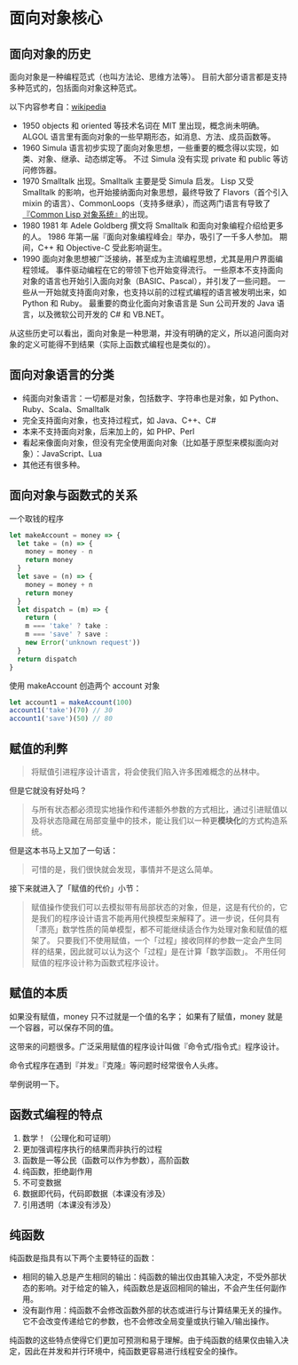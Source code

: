 # 面向对象核心

## 面向对象的历史

面向对象是一种编程范式（也叫方法论、思维方法等）。
目前大部分语言都是支持多种范式的，包括面向对象这种范式。

以下内容参考自：[wikipedia](https://en.wikipedia.org/wiki/Object-oriented_programming#History)

- 1950
  objects 和 oriented 等技术名词在 MIT 里出现，概念尚未明确。
  ALGOL 语言里有面向对象的一些早期形态，如消息、方法、成员函数等。
- 1960
  Simula 语言初步实现了面向对象思想，一些重要的概念得以实现，如类、对象、继承、动态绑定等。
  不过 Simula 没有实现 private 和 public 等访问修饰器。
- 1970
  Smalltalk 出现。Smalltalk 主要是受 Simula 启发。
  Lisp 又受 Smalltalk 的影响，也开始接纳面向对象思想，最终导致了 Flavors（首个引入 mixin 的语言）、CommonLoops（支持多继承），而这两门语言有导致了[『Common Lisp 对象系统』](https://acl.readthedocs.io/en/latest/zhCN/ch11-cn.html)的出现。
- 1980
  1981 年 Adele Goldberg 撰文将 Smalltalk 和面向对象编程介绍给更多的人。
  1986 年第一届『面向对象编程峰会』举办，吸引了一千多人参加。
  期间，C++ 和 Objective-C 受此影响诞生。
- 1990
  面向对象思想被广泛接纳，甚至成为主流编程思想，尤其是用户界面编程领域。
  事件驱动编程在它的带领下也开始变得流行。
  一些原本不支持面向对象的语言也开始引入面向对象（BASIC、Pascal），并引发了一些问题。
  一些从一开始就支持面向对象，也支持以前的过程式编程的语言被发明出来，如 Python 和 Ruby。
  最重要的商业化面向对象语言是 Sun 公司开发的 Java 语言，以及微软公司开发的 C# 和 VB.NET。

从这些历史可以看出，面向对象是一种思潮，并没有明确的定义，所以追问面向对象的定义可能得不到结果（实际上函数式编程也是类似的）。

## 面向对象语言的分类

- 纯面向对象语言：一切都是对象，包括数字、字符串也是对象，如 Python、Ruby、Scala、Smalltalk
- 完全支持面向对象，也支持过程式，如 Java、C++、C#
- 本来不支持面向对象，后来加上的，如 PHP、Perl
- 看起来像面向对象，但没有完全使用面向对象（比如基于原型来模拟面向对象）：JavaScript、Lua
- 其他还有很多种。

## 面向对象与函数式的关系

一个取钱的程序

```js
let makeAccount = money => {
  let take = (n) => {
    money = money - n
    return money
  }
  let save = (n) => {
    money = money + n
    return money
  }
  let dispatch = (m) => {
    return (
    m === 'take' ? take :
    m === 'save' ? save :
    new Error('unknown request'))
  }
  return dispatch
}
```

使用 makeAccount 创造两个 account 对象

```js
let account1 = makeAccount(100)
account1('take')(70) // 30
account1('save')(50) // 80
```

## 赋值的利弊

> 将赋值引进程序设计语言，将会使我们陷入许多困难概念的丛林中。

但是它就没有好处吗？

> 与所有状态都必须现实地操作和传递额外参数的方式相比，通过引进赋值以及将状态隐藏在局部变量中的技术，能让我们以一种更**模块化**的方式构造系统。

但是这本书马上又加了一句话：

> 可惜的是，我们很快就会发现，事情并不是这么简单。

接下来就进入了「赋值的代价」小节：

> 赋值操作使我们可以去模拟带有局部状态的对象，但是，这是有代价的，它是我们的程序设计语言不能再用代换模型来解释了。进一步说，任何具有「漂亮」数学性质的简单模型，都不可能继续适合作为处理对象和赋值的框架了。
> 只要我们不使用赋值，一个「过程」接收同样的参数一定会产生同样的结果，因此就可以认为这个「过程」是在计算「数学函数」。
> 不用任何赋值的程序设计称为函数式程序设计。

## 赋值的本质

如果没有赋值，money 只不过就是一个值的名字；
如果有了赋值，money 就是一个容器，可以保存不同的值。

这带来的问题很多。广泛采用赋值的程序设计叫做『命令式/指令式』程序设计。

命令式程序在遇到『并发』『克隆』等问题时经常很令人头疼。

举例说明一下。

## 函数式编程的特点

1. 数学！（公理化和可证明）
2. 更加强调程序执行的结果而非执行的过程
3. 函数是一等公民（函数可以作为参数），高阶函数
4. 纯函数，拒绝副作用
5. 不可变数据
6. 数据即代码，代码即数据（本课没有涉及）
7. 引用透明（本课没有涉及）

## 纯函数

纯函数是指具有以下两个主要特征的函数：

- 相同的输入总是产生相同的输出：纯函数的输出仅由其输入决定，不受外部状态的影响。对于给定的输入，纯函数总是返回相同的输出，不会产生任何副作用。
- 没有副作用：纯函数不会修改函数外部的状态或进行与计算结果无关的操作。它不会改变传递给它的参数，也不会修改全局变量或执行输入/输出操作。

纯函数的这些特点使得它们更加可预测和易于理解。由于纯函数的结果仅由输入决定，因此在并发和并行环境中，纯函数更容易进行线程安全的操作。
